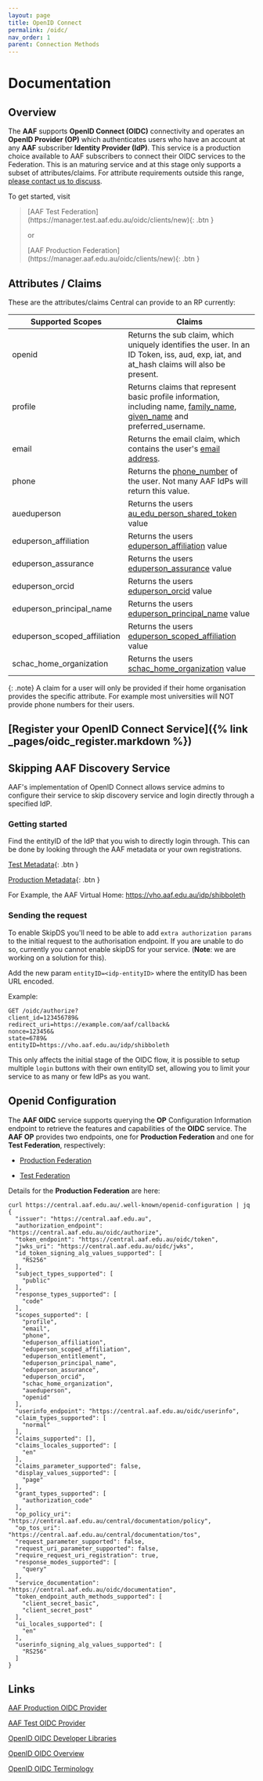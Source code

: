 ```yaml
---
layout: page
title: OpenID Connect
permalink: /oidc/
nav_order: 1
parent: Connection Methods
---
```


# Documentation
## Overview

The **AAF** supports **OpenID Connect (OIDC)** connectivity and operates an **OpenID Provider (OP)** which authenticates 
users who have an account at any **AAF** subscriber **Identity Provider (IdP)**. This service is a production choice 
available to AAF subscribers to connect their OIDC services to the Federation. This is an maturing service and at 
this stage only supports a subset of attributes/claims. For attribute requirements outside this range, [please contact us to discuss](mailto:support@aaf.edu.au).

To get started, visit
> <span class="fs-5">
 > [AAF Test Federation](https://manager.test.aaf.edu.au/oidc/clients/new){: .btn }
 > </span>
>
> or
>
> <span class="fs-5">
> [AAF Production Federation](https://manager.aaf.edu.au/oidc/clients/new){: .btn }
> </span>

## Attributes / Claims


These are the attributes/claims Central can provide to an RP currently:

| Supported Scopes             | Claims                                                                                                                                                                                                                                                              |
|------------------------------|---------------------------------------------------------------------------------------------------------------------------------------------------------------------------------------------------------------------------------------------------------------------|
| openid                       | Returns the sub claim, which uniquely identifies the user. In an ID Token, iss, aud, exp, iat, and at_hash claims will also be present.                                                                                                                             |
| profile                      | Returns claims that represent basic profile information, including name, [family_name](https://validator.aaf.edu.au/documentation/attributes/oid:2.5.4.4), [given_name](https://validator.aaf.edu.au/documentation/attributes/oid:2.5.4.42) and preferred_username. |
| email                        | Returns the email claim, which contains the user's [email address](https://validator.aaf.edu.au/documentation/attributes/oid:0.9.2342.19200300.100.1.3).                                                                                                            |
| phone                        | Returns the [phone_number](https://validator.aaf.edu.au/documentation/attributes/oid:2.5.4.20) of the user. Not many AAF IdPs will return this value.                                                                                                               |
| aueduperson                  | Returns the users [au_edu_person_shared_token](https://validator.aaf.edu.au/documentation/attributes/oid:1.3.6.1.4.1.27856.1.2.5) value                                                                                                                             |
| eduperson_affiliation        | Returns the users [eduperson_affiliation](https://validator.aaf.edu.au/documentation/attributes/oid:1.3.6.1.4.1.5923.1.1.1.1) value                                                                                                                                 |
| eduperson_assurance          | Returns the users [eduperson_assurance](https://validator.aaf.edu.au/documentation/attributes/oid:1.3.6.1.4.1.5923.1.1.1.11) value                                                                                                                                  |
| eduperson_orcid              | Returns the users [eduperson_orcid](https://validator.aaf.edu.au/documentation/attributes/oid:1.3.6.1.4.1.5923.1.1.1.16) value                                                                                                                                      |
| eduperson_principal_name     | Returns the users [eduperson_principal_name](https://validator.aaf.edu.au/documentation/attributes/oid:1.3.6.1.4.1.5923.1.1.1.6) value                                                                                                                              |
| eduperson_scoped_affiliation | Returns the users [eduperson_scoped_affiliation](https://validator.aaf.edu.au/documentation/attributes/oid:1.3.6.1.4.1.5923.1.1.1.9) value                                                                                                                          |
| schac_home_organization      | Returns the users [schac_home_organization](https://validator.aaf.edu.au/documentation/attributes/oid:1.3.6.1.4.1.25178.1.2.9) value                                                                                                                                |

{: .note}
A claim for a user will only be provided if their home organisation provides the specific attribute. For example most universities will NOT provide phone numbers for their users.

## [Register your OpenID Connect Service]({% link _pages/oidc_register.markdown %})

## Skipping AAF Discovery Service

AAF's implementation of OpenID Connect allows service admins to configure their service to skip discovery service and login directly through a specified IdP.


### Getting started


Find the entityID of the IdP that you wish to directly login through. This can be done by looking through the AAF metadata or your own registrations.

[Test Metadata](https://md.aaf.edu.au/){: .btn }

[Production Metadata](https://md.test.aaf.edu.au/){: .btn }


For Example, the AAF Virtual Home: https://vho.aaf.edu.au/idp/shibboleth


### Sending the request


To enable SkipDS you'll need to be able to add `extra authorization params`  to the initial request to the 
authorisation endpoint. If you are unable to do so, currently you cannot enable skipDS for your service. (**Note**: we are working on a solution for this).


Add the new param `entityID=<idp-entityID>` where the entityID has been URL encoded.


Example:

```
GET /oidc/authorize?
client_id=123456789&
redirect_uri=https://example.com/aaf/callback&
nonce=123456&
state=6789&
entityID=https://vho.aaf.edu.au/idp/shibboleth
```

This only affects the initial stage of the OIDC flow, it is possible to setup multiple `login` buttons with their own entityID set, allowing you to limit your service to as many or few IdPs as you want.


## Openid Configuration

The **AAF OIDC** service supports querying the **OP** Configuration Information endpoint to retrieve the features and 
capabilities of the **OIDC** service. The **AAF OP** provides two endpoints, one for **Production Federation** and one 
for **Test Federation**, respectively:

- [Production Federation](https://central.aaf.edu.au/.well-known/openid-configuration)

- [Test Federation](https://central.test.aaf.edu.au/.well-known/openid-configuration)


Details for the **Production Federation** are here:

```
curl https://central.aaf.edu.au/.well-known/openid-configuration | jq
{
  "issuer": "https://central.aaf.edu.au",
  "authorization_endpoint": "https://central.aaf.edu.au/oidc/authorize",
  "token_endpoint": "https://central.aaf.edu.au/oidc/token",
  "jwks_uri": "https://central.aaf.edu.au/oidc/jwks",
  "id_token_signing_alg_values_supported": [
    "RS256"
  ],
  "subject_types_supported": [
    "public"
  ],
  "response_types_supported": [
    "code"
  ],
  "scopes_supported": [
    "profile",
    "email",
    "phone",
    "eduperson_affiliation",
    "eduperson_scoped_affiliation",
    "eduperson_entitlement",
    "eduperson_principal_name",
    "eduperson_assurance",
    "eduperson_orcid",
    "schac_home_organization",
    "aueduperson",
    "openid"
  ],
  "userinfo_endpoint": "https://central.aaf.edu.au/oidc/userinfo",
  "claim_types_supported": [
    "normal"
  ],
  "claims_supported": [],
  "claims_locales_supported": [
    "en"
  ],
  "claims_parameter_supported": false,
  "display_values_supported": [
    "page"
  ],
  "grant_types_supported": [
    "authorization_code"
  ],
  "op_policy_uri": "https://central.aaf.edu.au/central/documentation/policy",
  "op_tos_uri": "https://central.aaf.edu.au/central/documentation/tos",
  "request_parameter_supported": false,
  "request_uri_parameter_supported": false,
  "require_request_uri_registration": true,
  "response_modes_supported": [
    "query"
  ],
  "service_documentation": "https://central.aaf.edu.au/oidc/documentation",
  "token_endpoint_auth_methods_supported": [
    "client_secret_basic",
    "client_secret_post"
  ],
  "ui_locales_supported": [
    "en"
  ],
  "userinfo_signing_alg_values_supported": [
    "RS256"
  ]
}
```

## Links

[AAF Production OIDC Provider](https://central.aaf.edu.au/.well-known/openid-configuration)

[AAF Test OIDC Provider](https://central.test.aaf.edu.au/.well-known/openid-configuration)

[OpenID OIDC Developer Libraries](https://openid.net/developers/libraries/)

[OpenID OIDC Overview](https://openid.net/specs/openid-connect-core-1_0.html#Overview)

[OpenID OIDC Terminology](https://openid.net/specs/openid-connect-core-1_0.html#Terminology)